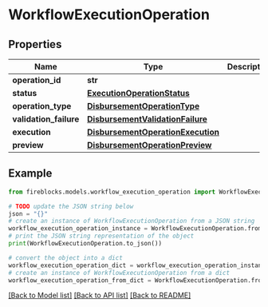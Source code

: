 # WorkflowExecutionOperation


## Properties

Name | Type | Description | Notes
------------ | ------------- | ------------- | -------------
**operation_id** | **str** |  | 
**status** | [**ExecutionOperationStatus**](ExecutionOperationStatus.md) |  | 
**operation_type** | [**DisbursementOperationType**](DisbursementOperationType.md) |  | 
**validation_failure** | [**DisbursementValidationFailure**](DisbursementValidationFailure.md) |  | [optional] 
**execution** | [**DisbursementOperationExecution**](DisbursementOperationExecution.md) |  | [optional] 
**preview** | [**DisbursementOperationPreview**](DisbursementOperationPreview.md) |  | [optional] 

## Example

```python
from fireblocks.models.workflow_execution_operation import WorkflowExecutionOperation

# TODO update the JSON string below
json = "{}"
# create an instance of WorkflowExecutionOperation from a JSON string
workflow_execution_operation_instance = WorkflowExecutionOperation.from_json(json)
# print the JSON string representation of the object
print(WorkflowExecutionOperation.to_json())

# convert the object into a dict
workflow_execution_operation_dict = workflow_execution_operation_instance.to_dict()
# create an instance of WorkflowExecutionOperation from a dict
workflow_execution_operation_from_dict = WorkflowExecutionOperation.from_dict(workflow_execution_operation_dict)
```
[[Back to Model list]](../README.md#documentation-for-models) [[Back to API list]](../README.md#documentation-for-api-endpoints) [[Back to README]](../README.md)


